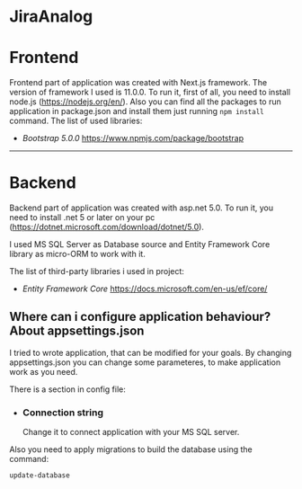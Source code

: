 # JiraAnalog

# Frontend

Frontend part of application was created with Next.js framework. The version of framework I used is 11.0.0. To run it, first of all, you need to install node.js (<https://nodejs.org/en/>). Also you can find all the packages to run application in package.json and install them just running `npm install` command. The list of used libraries:

- _Bootstrap 5.0.0_
  https://www.npmjs.com/package/bootstrap

---

# Backend

Backend part of application was created with asp.net 5.0. To run it, you need to install .net 5 or later on your pc (https://dotnet.microsoft.com/download/dotnet/5.0).

I used MS SQL Server as Database source and Entity Framework Core library as micro-ORM to work with it.

The list of third-party libraries i used in project:

- _Entity Framework Core_ https://docs.microsoft.com/en-us/ef/core/

## Where can i configure application behaviour? About appsettings.json

I tried to wrote application, that can be modified for your goals. By changing appsettings.json you can change some parameteres, to make application work as you need.

There is a section in config file:

- ### Connection string
  Change it to connect application with your MS SQL server.

Also you need to apply migrations to build the database using the command:

```bash
update-database
```
